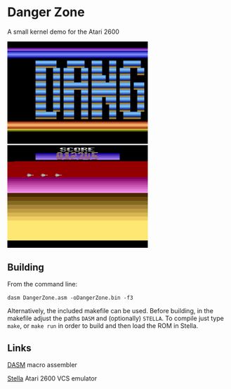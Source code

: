 # Danger Zone

A small kernel demo for the Atari 2600

<img src="Images/DangerZone_Title.png" alt="Title" width="320"/> <img src="Images/DangerZone_Game.png" alt="Game" width="320"/>

## Building

From the command line:

    dasm DangerZone.asm -oDangerZone.bin -f3

Alternatively, the included makefile can be used. Before building, in the makefile adjust the paths `DASM` and (optionally) `STELLA`. To compile just type `make`, or `make run` in order to build and then load the ROM in Stella.

## Links

[DASM](https://github.com/dasm-assembler/dasm) macro assembler

[Stella](https://stella-emu.github.io) Atari 2600 VCS emulator
